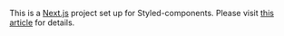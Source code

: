 This is a [Next.js](https://nextjs.org/) project set up for Styled-components.
Please visit [this article](https://yoheiko.com/?p=2600) for details.
